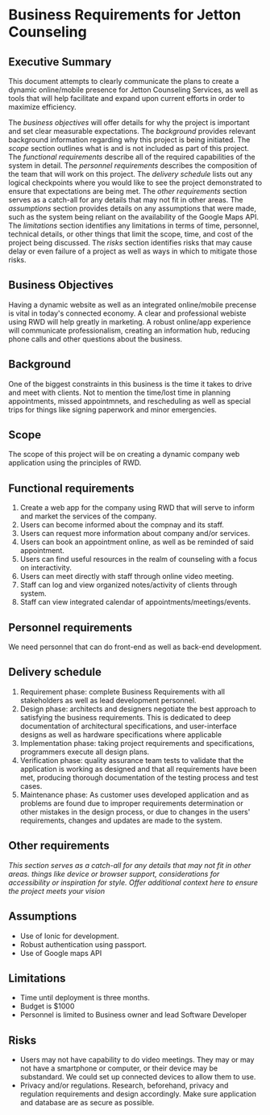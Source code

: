 # Business Requirements for Jetton Counseling

## Executive Summary

This document attempts to clearly communicate the plans to create a dynamic online/mobile presence for Jetton Counseling Services, as well as tools that will help facilitate and expand upon current efforts in order to maximize efficiency. 

The *business objectives* will offer details for why the project is important and set clear measurable expectations. The *background* provides relevant background information regarding why this project is being initiated. The *scope* section outlines what is and is not included as part of this project. The *functional requirements* describe all of the required capabilities of the system in detail. The *personnel requirements* describes the composition of the team that will work on this project. The *delivery schedule* lists out any logical checkpoints where you would like to see the project demonstrated to ensure that expectations are being met. The *other requirements* section serves as a catch-all for any details that may not fit in other areas. The *assumptions* section provides details on any assumptions that were made, such as the system being reliant on the availability of the Google Maps API. The *limitations* section identifies any limitations in terms of time, personnel, technical details, or other things that limit the scope, time, and cost of the project being discussed. The *risks* section identifies risks that may cause delay or even failure of a project as well as ways in which to mitigate those risks.

## Business Objectives

Having a dynamic website as well as an integrated online/mobile precense is vital in today's connected economy. A clear and professional webiste using RWD will help greatly in marketing. A robust online/app experience will communicate professionalism, creating an information hub, reducing phone calls and other questions about the business. 

## Background

One of the biggest constraints in this business is the time it takes to drive and meet with clients. Not to mention the time/lost time in planning appointments, missed appointmnets, and rescheduling as well as special trips for things like signing paperwork and minor emergencies.

## Scope

The scope of this project will be on creating a dynamic company web application using the principles of RWD. 

## Functional requirements

1. Create a web app for the company using RWD that will serve to inform and market the services of the company.
2. Users can become informed about the compnay and its staff.
3. Users can request more information about company and/or services. 
4. Users can book an appointment online, as well as be reminded of said appointment.
5. Users can find useful resources in the realm of counseling with a focus on interactivity.
6. Users can meet directly with staff through online video meeting.
7. Staff can log and view organized notes/activity of clients through system.
8. Staff can view integrated calendar of appointments/meetings/events.


## Personnel requirements

We need personnel that can do front-end as well as back-end development. 

## Delivery schedule

1. Requirement phase: complete Business Requirements with all stakeholders as well as lead development personnel.
2. Design phase: architects and designers negotiate the best approach to satisfying the business requirements. This is dedicated to deep documentation of architectural specifications, and user-interface designs as well as hardware specifications where applicable
3. Implementation phase: taking project requirements and specifications, programmers execute all design plans.
4. Verification phase: quality assurance team tests to validate that the application is working as designed and that all requirements have been met, producing thorough documentation of the testing process and test cases.
5. Maintenance phase: As customer uses developed application and as problems are found due to improper requirements determination or other mistakes in the design process, or due to changes in the users' requirements, changes and updates are made to the system.

## Other requirements

*This section serves as a catch-all for any details that may not fit in other areas.  things like device or browser support, considerations for accessibility or inspiration for style.  Offer additional context here to ensure the project meets your vision*

## Assumptions

- Use of Ionic for development.
- Robust authentication using passport.
- Use of Google maps API

## Limitations

- Time until deployment is three months. 
- Budget is $1000
- Personnel is limited to Business owner and lead Software Developer

## Risks

- Users may not have capability to do video meetings. They may or may not have a smartphone or computer, or their device may be substandard. We could set up connected devices to allow them to use.
- Privacy and/or regulations. Research, beforehand, privacy and regulation requirements and design accordingly. Make sure application and database are as secure as possible. 




